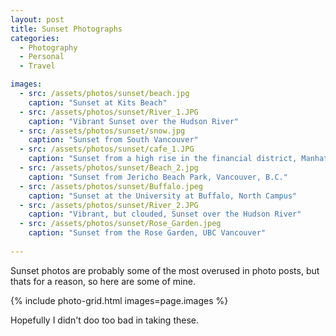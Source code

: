 ```yaml
---
layout: post
title: Sunset Photographs
categories: 
  - Photography
  - Personal
  - Travel

images:
  - src: /assets/photos/sunset/beach.jpg
    caption: "Sunset at Kits Beach"
  - src: /assets/photos/sunset/River_1.JPG
    caption: "Vibrant Sunset over the Hudson River"
  - src: /assets/photos/sunset/snow.jpg
    caption: "Sunset from South Vancouver"
  - src: /assets/photos/sunset/cafe_1.JPG
    caption: "Sunset from a high rise in the financial district, Manhattan, NYC"
  - src: /assets/photos/sunset/Beach_2.jpg
    caption: "Sunset from Jericho Beach Park, Vancouver, B.C."
  - src: /assets/photos/sunset/Buffalo.jpeg
    caption: "Sunset at the University at Buffalo, North Campus"
  - src: /assets/photos/sunset/River_2.JPG
    caption: "Vibrant, but clouded, Sunset over the Hudson River"
  - src: /assets/photos/sunset/Rose_Garden.jpeg
    caption: "Sunset from the Rose Garden, UBC Vancouver"
 
---
```


Sunset photos are probably some of the most overused in photo posts, but thats for a reason, so here are some of mine.

{% include photo-grid.html images=page.images %}

Hopefully I didn't doo too bad in taking these.  
